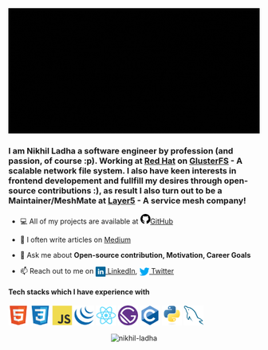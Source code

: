 <img src="banner.gif" alt="Hello 👋, you seem to have found a way to my GitHub profile!">
<h3>I am Nikhil Ladha a software engineer by profession (and passion, of course :p). Working at <a href="https://www.redhat.com/en">Red Hat</a> on <a href="https://www.gluster.org/">GlusterFS</a> - A scalable network file system. I also have keen interests in frontend developement and fullfill my desires through open-source contributions :), as result I also turn out to be a Maintainer/MeshMate at <a href="https://www.layer5.io">Layer5</a> - A service mesh company! </h2> 

- 💻 All of my projects are available at <a href="https://www.github.com/Nikhil-Ladha"><img src="github.svg" alt="GitHub Logo" width="20" height="20">GitHub</a>

- 📝 I often write articles on [Medium](medium.com/@nikhilladha1999)

- 💬 Ask me about **Open-source contribution, Motivation, Career Goals**

- 📫 Reach out to me on <a href="https://www.linkedin.com/in/nikhil-ladha/"><img src="linkedin.svg" alt="LinkedIn Logo" width="20" height="20" align="center"> LinkedIn</a>, <a href="https://twitter.com/NikhilLadha3"><img src="twitter.svg" alt="Twitter Logo" width="20" height="20" align="center"> Twitter</a>

<h4>Tech stacks which I have experience with</h4>
<p align="left">
  <img src="./html5.svg" alt="HTML" width="40" height="40"/>
  <img src="./css.svg" alt="HTML" width="40" height="40"/>
  <img src="./javascript.svg" alt="HTML" width="40" height="40"/>
  <img src="./jquery.svg" alt="HTML" width="40" height="40"/>
  <img src="./react.svg" alt="HTML" width="40" height="40"/>
  <img src="./gatsby.svg" alt="HTML" width="40" height="40"/>
  <img src="./c.svg" alt="HTML" width="40" height="40"/>
  <img src="./python.svg" alt="HTML" width="40" height="40"/>
  <img src="./mysql.svg" alt="HTML" width="40" height="40"/>
</p>

<p align="center">
<img src="https://github-readme-stats.vercel.app/api?username=nikhil-ladha&show_icons=true" alt="nikhil-ladha" />
</p>
